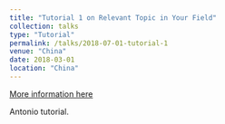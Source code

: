 ```yaml
---
title: "Tutorial 1 on Relevant Topic in Your Field"
collection: talks
type: "Tutorial"
permalink: /talks/2018-07-01-tutorial-1
venue: "China"
date: 2018-03-01
location: "China"
---
```


[More information here](http://exampleurl.com)

Antonio  tutorial.
